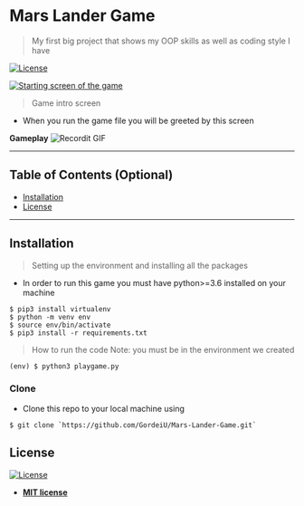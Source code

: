 # Mars Lander Game

> My first big project that shows my OOP skills as well as coding style I have

[![License](http://img.shields.io/:license-mit-blue.svg?style=flat-square)](http://badges.mit-license.org)


[![Starting screen of the game](https://i.imgur.com/TI9zUnl.png)]()
> Game intro screen
- When you run the game file you will be greeted by this screen

**Gameplay**
![Recordit GIF](http://g.recordit.co/UAj6OPux20.gif)

---

## Table of Contents (Optional)

- [Installation](#installation)
- [License](#license)

---

## Installation

> Setting up the environment and installing all the packages
- In order to run this game you must have python>=3.6 installed on your machine

```shell
$ pip3 install virtualenv
$ python -m venv env
$ source env/bin/activate
$ pip3 install -r requirements.txt
```

> How to run the code Note: you must be in the environment we created
```shell
(env) $ python3 playgame.py
```

### Clone

- Clone this repo to your local machine using
```shell
$ git clone `https://github.com/GordeiU/Mars-Lander-Game.git`
```

## License

[![License](http://img.shields.io/:license-mit-blue.svg?style=flat-square)](http://badges.mit-license.org)

- **[MIT license](http://opensource.org/licenses/mit-license.php)**